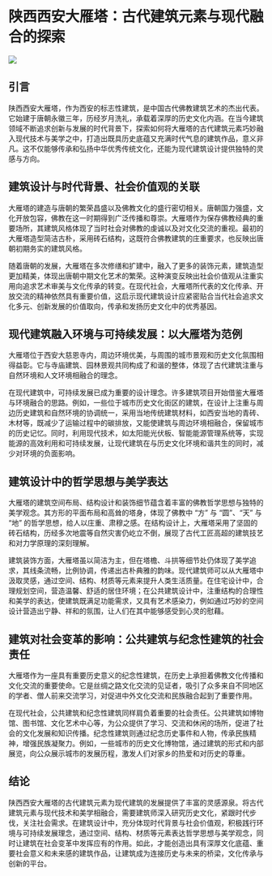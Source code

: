 # 陕西西安大雁塔：古代建筑元素与现代融合的探索



![](https://p3-search.byteimg.com/obj/labis/30dd601c5522aff2febf0ce99138064b)

## 引言

陕西西安大雁塔，作为西安的标志性建筑，是中国古代佛教建筑艺术的杰出代表。它始建于唐朝永徽三年，历经岁月洗礼，承载着深厚的历史文化内涵。在当今建筑领域不断追求创新与发展的时代背景下，探索如何将大雁塔的古代建筑元素巧妙融入现代技术与美学之中，打造出既具历史底蕴又充满时代气息的建筑作品，意义非凡。这不仅能够传承和弘扬中华优秀传统文化，还能为现代建筑设计提供独特的灵感与方向。

## 建筑设计与时代背景、社会价值观的关联

大雁塔的建造与唐朝的繁荣昌盛以及佛教文化的盛行密切相关。唐朝国力强盛，文化开放包容，佛教在这一时期得到广泛传播和尊崇。大雁塔作为保存佛教经典的重要场所，其建筑风格体现了当时社会对佛教的虔诚以及对文化交流的重视。最初的大雁塔造型简洁古朴，采用砖石结构，这既符合佛教建筑的庄重要求，也反映出唐朝初期务实的建筑风格。

随着唐朝的发展，大雁塔在多次修缮和扩建中，融入了更多的装饰元素，建筑造型更加精美，体现出唐朝中期文化艺术的繁荣。这种演变反映出社会价值观从注重实用向追求艺术审美与文化传承的转变。在现代社会，大雁塔所代表的文化传承、开放交流的精神依然具有重要价值，这启示现代建筑设计应紧密贴合当代社会追求文化多元、创新发展的价值取向，传承和发扬历史文化中的优秀基因。

## 现代建筑融入环境与可持续发展：以大雁塔为范例

大雁塔位于西安大慈恩寺内，周边环境优美，与周围的城市景观和历史文化氛围相得益彰。它与寺庙建筑、园林景观共同构成了和谐的整体，体现了古代建筑注重与自然环境和人文环境相融合的理念。

在现代建筑中，可持续发展已成为重要的设计理念。许多建筑项目开始借鉴大雁塔与环境融合的思路。例如，一些位于城市历史文化街区的建筑，在设计上注重与周边历史建筑和自然环境的协调统一，采用当地传统建筑材料，如西安当地的青砖、木材等，既减少了运输过程中的碳排放，又能使建筑与周边环境相融合，保留城市的历史记忆。同时，利用现代技术，如太阳能光伏板、智能能源管理系统等，实现能源的高效利用和可持续发展，让现代建筑在与历史文化环境和谐共生的同时，减少对环境的负面影响。

## 建筑设计中的哲学思想与美学表达

大雁塔的建筑空间布局、结构设计和装饰细节蕴含着丰富的佛教哲学思想与独特的美学观念。其方形的平面布局和高耸的塔身，体现了佛教中 “方” 与 “圆”、“天” 与 “地” 的哲学思想，给人以庄重、肃穆之感。在结构设计上，大雁塔采用了坚固的砖石结构，历经多次地震等自然灾害仍屹立不倒，展现了古代工匠高超的建筑技艺和对力学原理的深刻理解。

建筑装饰方面，大雁塔虽以简洁为主，但在塔檐、斗拱等细节处仍体现了美学追求，其线条流畅，比例协调，传递出古朴典雅的韵味。现代建筑师可以从大雁塔中汲取灵感，通过空间、结构、材质等元素来提升人类生活质量。在住宅设计中，合理规划空间，营造温馨、舒适的居住环境；在公共建筑设计中，注重结构的合理性和美学的表达，使建筑既满足功能需求，又具有艺术感染力，例如通过巧妙的空间设计营造出宁静、祥和的氛围，让人们在其中能够感受到心灵的慰藉。

## 建筑对社会变革的影响：公共建筑与纪念性建筑的社会责任

大雁塔作为一座具有重要历史意义的纪念性建筑，在历史上承担着佛教文化传播和文化交流的重要使命。它是丝绸之路文化交流的见证者，吸引了众多来自不同地区的学者、僧人前来交流学习，对促进中外文化交流和民族融合起到了重要作用。

在现代社会，公共建筑和纪念性建筑同样肩负着重要的社会责任。公共建筑如博物馆、图书馆、文化艺术中心等，为公众提供了学习、交流和休闲的场所，促进了社会的文化发展和知识传播。纪念性建筑则通过纪念历史事件和人物，传承民族精神，增强民族凝聚力。例如，一些城市的历史文化博物馆，通过建筑的形式和内部展览，向公众展示城市的发展历程，激发人们对家乡的热爱和对历史的尊重。

## 结论

陕西西安大雁塔的古代建筑元素为现代建筑的发展提供了丰富的灵感源泉。将古代建筑元素与现代技术和美学相融合，需要建筑师深入研究历史文化，紧跟时代步伐，关注社会需求。在建筑设计中，充分体现时代背景与社会价值观，积极践行环境与可持续发展理念，通过空间、结构、材质等元素表达哲学思想与美学观念，同时让建筑在社会变革中发挥应有的作用。如此，才能创造出具有深厚文化底蕴、重要社会意义和未来感的建筑作品，让建筑成为连接历史与未来的桥梁，文化传承与创新的平台。